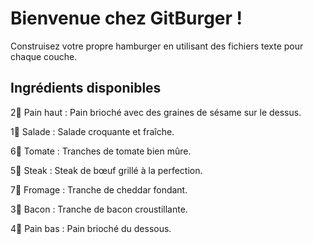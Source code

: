 # Bienvenue chez GitBurger !
Construisez votre propre hamburger en utilisant des fichiers texte pour chaque couche.

## Ingrédients disponibles

2🥯 Pain haut : Pain brioché avec des graines de sésame sur le dessus.

1🥬 Salade : Salade croquante et fraîche.

6🍅 Tomate : Tranches de tomate bien mûre.

5🥩 Steak : Steak de bœuf grillé à la perfection.

7🧀 Fromage : Tranche de cheddar fondant.

3🥓 Bacon : Tranche de bacon croustillante.

4🍞 Pain bas : Pain brioché du dessous.

